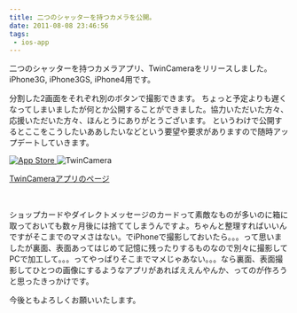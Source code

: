 ```yaml
---
title: 二つのシャッターを持つカメラを公開。
date: 2011-08-08 23:46:56
tags:
 - ios-app
---
```


二つのシャッターを持つカメラアプリ、TwinCameraをリリースしました。iPhone3G, iPhone3GS, iPhone4用です。

分割した2画面をそれぞれ別のボタンで撮影できます。
ちょっと予定よりも遅くなってしまいましたが何とか公開することができました。協力いただいた方々、応援いただいた方々、ほんとうにありがとうございます。
というわけで公開するとここをこうしたいああしたいなどという要望や要求がありますので随時アップデートしていきます。

<a href="http://itunes.apple.com/us/app/twincamera/id447010914?l=ja&ls=1&mt=8" title="TwinCamera App Store" target="_blank">
<img src="http://zoomone.net/Goodies/common/img/btn_appstore.png" alt="App Store" />
</a>

<img src="http://zoomone.net/facebook/app/welcome/images/img_promotion_01.jpg" alt="TwinCamera" />

<a href="http://zoomone.net/Goodies/TwinCam.Goody/" title="TwinCamera" target="_blank">TwinCameraアプリのページ</a>

<img src="http://farm7.static.flickr.com/6017/6013330409_cfd2d921b7.jpg" alt="" />
<img src="http://farm7.static.flickr.com/6123/6016100071_6262fd7829.jpg" alt="" />
<img src="http://farm7.static.flickr.com/6141/5989944268_6c9821e39a.jpg" alt="" />


ショップカードやダイレクトメッセージのカードって素敵なものが多いのに箱に取っておいても数ヶ月後には捨ててしまうんですよ。ちゃんと整理すればいいんですがそこまでのマメさはない。でiPhoneで撮影しておいたら。。。って思いましたが裏面、表面あってはじめて記憶に残ったりするものなので別々に撮影してPCで加工して。。。ってやっぱりそこまでマメじゃあない。。。なら裏面、表面撮影してひとつの画像にするようなアプリがあればええんやんか、ってのが作ろうと思ったきっかけです。


今後ともよろしくお願いいたします。
